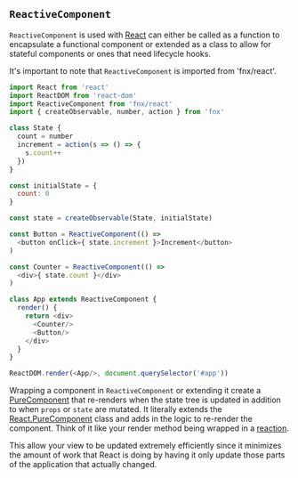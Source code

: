 ## `ReactiveComponent`

`ReactiveComponent` is used with [React](https://facebook.github.io/react/) can either be called as
a function to encapsulate a functional component or extended as a class to allow for stateful
components or ones that need lifecycle hooks.

It's important to note that `ReactiveComponent` is imported from 'fnx/react'.

```javascript
import React from 'react'
import ReactDOM from 'react-dom'
import ReactiveComponent from 'fnx/react'
import { createObservable, number, action } from 'fnx'

class State {
  count = number
  increment = action(s => () => {
    s.count++
  })
}

const initialState = {
  count: 0
}

const state = createObservable(State, initialState)

const Button = ReactiveComponent(() =>
  <button onClick={ state.increment }>Increment</button>
)

const Counter = ReactiveComponent(() =>
  <div>{ state.count }</div>
)

class App extends ReactiveComponent {
  render() {
    return <div>
      <Counter/>
      <Button/>
    </div>
  }
}

ReactDOM.render(<App/>, document.querySelector('#app'))
```

Wrapping a component in `ReactiveComponent` or extending it create a
[PureComponent](https://facebook.github.io/react/docs/react-api.html#react.purecomponent) that
re-renders when the state tree is updated in addition to when `props` or `state` are mutated. It
literally extends the [React.PureComponent](https://facebook.github.io/react/docs/react-api.html#react.purecomponent)
class and adds in the logic to re-render the component. Think of it like your render method being
wrapped in a [reaction](/docs/api/reaction.md).

This allow your view to be updated extremely efficiently since it minimizes the amount of work that
React is doing by having it only update those parts of the application that actually changed.